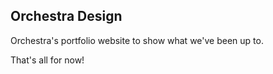 
## Orchestra Design

Orchestra's portfolio website to show what we've been up to.

That's all for now!